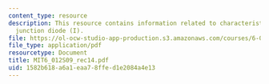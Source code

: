 ```yaml
---
content_type: resource
description: This resource contains information related to characteristics of p-n
  junction diode (I).
file: https://ol-ocw-studio-app-production.s3.amazonaws.com/courses/6-012-microelectronic-devices-and-circuits-spring-2009/1582b618a6a1eaa78ffed1e2084a4e13_MIT6_012S09_rec14.pdf
file_type: application/pdf
resourcetype: Document
title: MIT6_012S09_rec14.pdf
uid: 1582b618-a6a1-eaa7-8ffe-d1e2084a4e13
---
```

